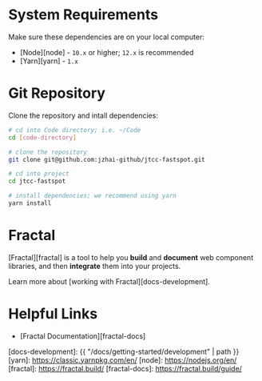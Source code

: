 # System Requirements

Make sure these dependencies are on your local computer:

- [Node][node] - `10.x` or higher; `12.x` is recommended
- [Yarn][yarn] - `1.x`

# Git Repository

Clone the repository and intall dependencies:

```bash
# cd into Code directory; i.e. ~/Code
cd [code-directory]

# clone the repository
git clone git@github.com:jzhai-github/jtcc-fastspot.git

# cd into project
cd jtcc-fastspot

# install dependencies; we recommend using yarn
yarn install
```

# Fractal

[Fractal][fractal] is a tool to help you **build** and **document** web component libraries, and then **integrate** them into your projects.

Learn more about [working with Fractal][docs-development].

# Helpful Links

- [Fractal Documentation][fractal-docs]

[docs-development]: {{ "/docs/getting-started/development" | path }}
[yarn]: https://classic.yarnpkg.com/en/
[node]: https://nodejs.org/en/
[fractal]: https://fractal.build/
[fractal-docs]: https://fractal.build/guide/

